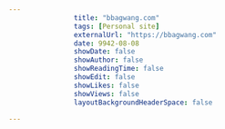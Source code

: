 ---
                title: "bbagwang.com"
                tags: [Personal site]
                externalUrl: "https://bbagwang.com"
                date: 9942-08-08
                showDate: false
                showAuthor: false
                showReadingTime: false
                showEdit: false
                showLikes: false
                showViews: false
                layoutBackgroundHeaderSpace: false
                ---
